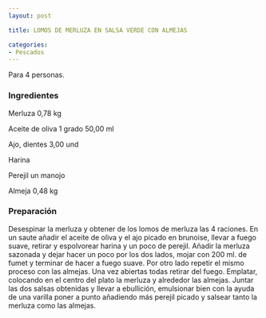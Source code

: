```yaml
---
layout: post

title: LOMOS DE MERLUZA EN SALSA VERDE CON ALMEJAS

categories:
- Pescados
---
```

Para 4 personas.

<h3>Ingredientes</h3>

Merluza 0,78 kg

Aceite de oliva 1 grado 50,00 ml

Ajo, dientes 3,00 und

Harina

Perejil un manojo

Almeja 0,48 kg

<h3>Preparación</h3>

Desespinar la merluza y obtener de los lomos de merluza las 4 raciones. En un saute añadir el aceite de oliva y el ajo picado en brunoise, llevar a fuego suave, retirar y espolvorear harina y un poco de perejil. Añadir la merluza sazonada y dejar hacer un poco por los dos lados, mojar con 200 ml. de fumet y terminar de hacer a fuego suave. Por otro lado repetir el mismo proceso con las almejas. Una vez abiertas todas retirar del fuego. Emplatar, colocando en el centro del plato la merluza y alrededor las almejas. Juntar las dos salsas obtenidas y llevar a ebullición, emulsionar bien con la ayuda de una varilla poner a punto añadiendo más perejil picado y salsear tanto la merluza como las almejas.

